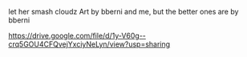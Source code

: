let her smash cloudz Art by bberni and me, but the better ones are by bberni

https://drive.google.com/file/d/1y-V60g--crq5GOU4CFQvejYxciyNeLyn/view?usp=sharing
